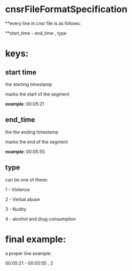 # cnsrFileFormatSpecification
**every line in cnsr file is as follows:

**start_time - end_time , type

# keys:
start time 
-
the starting timestamp

marks the start of the segment

**example**: 00:05:21

end_time 
-
the  the ending timestamp

marks the end of the segment

**example**: 00:05:55

type
-
can be one of these:

1 - Violence

2 - Verbal abuse

3 - Nudity

4 - alcohol and drug consumption

# final example:
a proper line example: 

00:05:21 - 00:05:55 , 2
